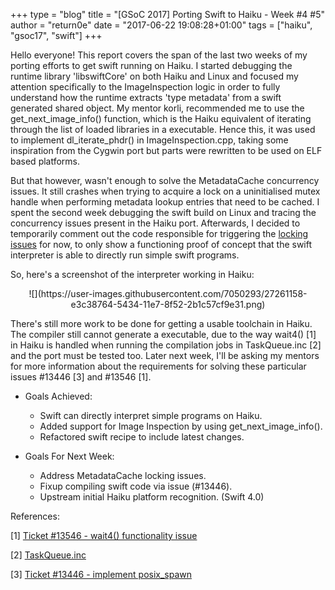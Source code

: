+++
type = "blog"
title = "[GSoC 2017] Porting Swift to Haiku - Week #4 #5"
author = "return0e"
date = "2017-06-22 19:08:28+01:00"
tags = ["haiku", "gsoc17", "swift"]
+++

Hello everyone! This report covers the span of the last two weeks of my porting efforts to get swift running on Haiku. I started debugging the runtime library 'libswiftCore' on both Haiku and Linux and focused my attention specifically to the ImageInspection logic in order to fully understand how the runtime extracts 'type metadata' from a swift generated shared object. My mentor korli, recommended me to use the get_next_image_info() function, which is the Haiku equivalent of iterating through the list of loaded libraries in a executable. Hence this, it was used to implement dl_iterate_phdr() in ImageInspection.cpp, taking some inspiration from the Cygwin port but parts were rewritten to be used on ELF based platforms.

But that however, wasn't enough to solve the MetadataCache concurrency issues. It still crashes when trying to acquire a lock on a uninitialised mutex handle when performing metadata lookup entries that need to be cached. I spent the second week debugging the swift build on Linux and tracing the concurrency issues present in the Haiku port. Afterwards, I decided to temporarily comment out the code responsible for triggering the [locking issues](https://github.com/return/swift/commit/b393b0c213da39a628c969959bf1d50cf7c53410) for now, to only show a functioning proof of concept that the swift interpreter is able to directly run simple swift programs.

So, here's a screenshot of the interpreter working in Haiku:

<center>
![](https://user-images.githubusercontent.com/7050293/27261158-e3c38764-5434-11e7-8f52-2b1c57cf9e31.png)
</center>

There's still more work to be done for getting a usable toolchain in Haiku. The compiler still cannot generate a executable, due to the way wait4() [1] in Haiku is handled when running the compilation jobs in TaskQueue.inc [2] and the port must be tested too. Later next week, I'll be asking my mentors for more information about the requirements for solving these particular issues #13446 [3] and #13546 [1].

* Goals Achieved:
	* Swift can directly interpret simple programs on Haiku.
	* Added support for Image Inspection by using get_next_image_info().
	* Refactored swift recipe to include latest changes.

* Goals For Next Week:
	* Address MetadataCache locking issues.
	* Fixup compiling swift code via issue (#13446).
	* Upstream initial Haiku platform recognition. (Swift 4.0)

References:

[1] [Ticket #13546 - wait4() functionality issue](https://dev.haiku-os.org/ticket/13546)

[2] [TaskQueue.inc](https://github.com/return/swift/blob/swift-3.1-haiku/lib/Basic/Unix/TaskQueue.inc)

[3] [Ticket #13446 - implement posix_spawn](https://dev.haiku-os.org/ticket/13446)
